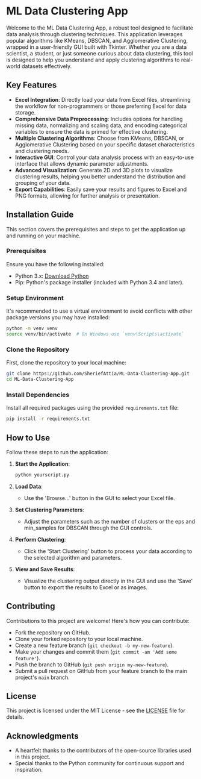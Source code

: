 
# ML Data Clustering App

Welcome to the ML Data Clustering App, a robust tool designed to facilitate data analysis through clustering techniques. This application leverages popular algorithms like KMeans, DBSCAN, and Agglomerative Clustering, wrapped in a user-friendly GUI built with Tkinter. Whether you are a data scientist, a student, or just someone curious about data clustering, this tool is designed to help you understand and apply clustering algorithms to real-world datasets effectively.

## Key Features

- **Excel Integration**: Directly load your data from Excel files, streamlining the workflow for non-programmers or those preferring Excel for data storage.
- **Comprehensive Data Preprocessing**: Includes options for handling missing data, normalizing and scaling data, and encoding categorical variables to ensure the data is primed for effective clustering.
- **Multiple Clustering Algorithms**: Choose from KMeans, DBSCAN, or Agglomerative Clustering based on your specific dataset characteristics and clustering needs.
- **Interactive GUI**: Control your data analysis process with an easy-to-use interface that allows dynamic parameter adjustments.
- **Advanced Visualization**: Generate 2D and 3D plots to visualize clustering results, helping you better understand the distribution and grouping of your data.
- **Export Capabilities**: Easily save your results and figures to Excel and PNG formats, allowing for further analysis or presentation.

## Installation Guide

This section covers the prerequisites and steps to get the application up and running on your machine.

### Prerequisites

Ensure you have the following installed:
- Python 3.x: [Download Python](https://www.python.org/downloads/)
- Pip: Python's package installer (included with Python 3.4 and later).

### Setup Environment

It's recommended to use a virtual environment to avoid conflicts with other package versions you may have installed:

```bash
python -m venv venv
source venv/bin/activate  # On Windows use `venv\Scripts\activate`
```

### Clone the Repository

First, clone the repository to your local machine:

```bash
git clone https://github.com/SheriefAttia/ML-Data-Clustering-App.git
cd ML-Data-Clustering-App
```

### Install Dependencies

Install all required packages using the provided `requirements.txt` file:

```bash
pip install -r requirements.txt
```

## How to Use

Follow these steps to run the application:

1. **Start the Application**:
    ```bash
    python yourscript.py
    ```

2. **Load Data**:
    - Use the 'Browse...' button in the GUI to select your Excel file.

3. **Set Clustering Parameters**:
    - Adjust the parameters such as the number of clusters or the eps and min_samples for DBSCAN through the GUI controls.

4. **Perform Clustering**:
    - Click the 'Start Clustering' button to process your data according to the selected algorithm and parameters.

5. **View and Save Results**:
    - Visualize the clustering output directly in the GUI and use the 'Save' button to export the results to Excel or as images.

## Contributing

Contributions to this project are welcome! Here's how you can contribute:
- Fork the repository on GitHub.
- Clone your forked repository to your local machine.
- Create a new feature branch (`git checkout -b my-new-feature`).
- Make your changes and commit them (`git commit -am 'Add some feature'`).
- Push the branch to GitHub (`git push origin my-new-feature`).
- Submit a pull request on GitHub from your feature branch to the main project's `main` branch.

## License

This project is licensed under the MIT License - see the [LICENSE](https://github.com/SheriefAttia/ML-Data-Clustering-App/blob/main/LICENSE) file for details.

## Acknowledgments

- A heartfelt thanks to the contributors of the open-source libraries used in this project.
- Special thanks to the Python community for continuous support and inspiration.
